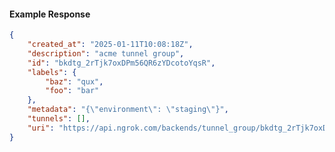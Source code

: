 <!-- Code generated for API Clients. DO NOT EDIT. -->

#### Example Response

```json
{
	"created_at": "2025-01-11T10:08:18Z",
	"description": "acme tunnel group",
	"id": "bkdtg_2rTjk7oxDPm56QR6zYDcotoYqsR",
	"labels": {
		"baz": "qux",
		"foo": "bar"
	},
	"metadata": "{\"environment\": \"staging\"}",
	"tunnels": [],
	"uri": "https://api.ngrok.com/backends/tunnel_group/bkdtg_2rTjk7oxDPm56QR6zYDcotoYqsR"
}
```
